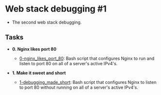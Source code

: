 # Web stack debugging #1

- The second web stack debugging.

## Tasks

- **0. Nginx likes port 80**

  - [0-nginx_likes_port_80](./0-nginx_likes_port_80): Bash script that
    configures Nginx to run and listen to port 80 on all of a server's active IPv4's.

- **1. Make it sweet and short**
  - [1-debugging_made_short](./1-debugging_made_short): Bash script that
    configures Nginx to listen to port 80 without running on all of a server's
    active IPv4's.
